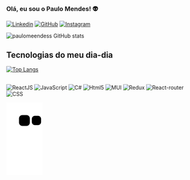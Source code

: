 ### Olá, eu sou o Paulo Mendes! 👽

[![Linkedin](https://img.shields.io/badge/LinkedIn-0077B5?style=for-the-badge&logo=linkedin&logoColor=white)](https://www.linkedin.com/in/paulo-henrique-mendes-de-souza-a251981a2/) [![GitHub](https://img.shields.io/badge/GitHub-100000?style=for-the-badge&logo=github&logoColor=white)](https://github.com/PauloMendees) [![Instagram](https://img.shields.io/badge/Instagram-E4405F?style=for-the-badge&logo=instagram&logoColor=white)](https://www.instagram.com/paulomeendess/)

![paulomeendess GitHub stats](https://github-readme-stats.vercel.app/api?username=PauloMendees&show_icons=true&theme=radical)

## Tecnologias do meu dia-dia

[![Top Langs](https://github-readme-stats.vercel.app/api/top-langs/?username=PauloMendees&layout=compact)](https://github.com/PauloMendees)

<div style="display: inline_block"> <br/>
  <img alt="ReactJS" src="https://img.shields.io/badge/React-20232A?style=for-the-badge&logo=react&logoColor=61DAFB">
  <img alt="JavaScript" src="https://img.shields.io/badge/JavaScript-F7DF1E?style=for-the-badge&logo=javascript&logoColor=black">
  <img alt="C#" src="https://img.shields.io/badge/C%23-239120?style=for-the-badge&logo=c-sharp&logoColor=white">
  <img alt="Html5" src="https://img.shields.io/badge/HTML5-E34F26?style=for-the-badge&logo=html5&logoColor=white">
  <img alt="MUI" src="https://img.shields.io/badge/Material--UI-0081CB?style=for-the-badge&logo=material-ui&logoColor=white">
  <img alt="Redux" src="https://img.shields.io/badge/Redux-593D88?style=for-the-badge&logo=redux&logoColor=white">
  <img alt="React-router" src="https://img.shields.io/badge/React_Router-CA4245?style=for-the-badge&logo=react-router&logoColor=white">
  <img alt="CSS" src="https://img.shields.io/badge/CSS3-1572B6?style=for-the-badge&logo=css3&logoColor=white">
<div>

  ![Snake animation](https://github.com/PauloMendees/PauloMendees/blob/output/github-contribution-grid-snake.svg)
